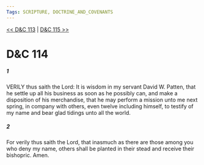 ```yaml
---
Tags: SCRIPTURE, DOCTRINE_AND_COVENANTS
---
```


[<< D&C 113](DOCTRINE_AND_COVENANTS/D&C_113.md) | [D&C 115 >>](DOCTRINE_AND_COVENANTS/D&C_115.md)

# D&C 114

##### 1

VERILY thus saith the Lord: It is wisdom in my servant David W. Patten, that he settle up all his business as soon as he possibly can, and make a disposition of his merchandise, that he may perform a mission unto me next spring, in company with others, even twelve including himself, to testify of my name and bear glad tidings unto all the world.

##### 2

For verily thus saith the Lord, that inasmuch as there are those among you who deny my name, others shall be planted in their stead and receive their bishopric. Amen.
